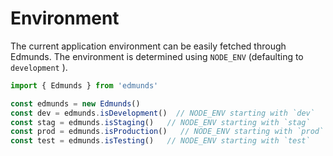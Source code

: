 # Environment

The current application environment can be easily fetched through
Edmunds. The environment is determined using `NODE_ENV` (defaulting
to `development` ).

```typescript
import { Edmunds } from 'edmunds'

const edmunds = new Edmunds()
const dev = edmunds.isDevelopment()  // NODE_ENV starting with `dev`
const stag = edmunds.isStaging()   // NODE_ENV starting with `stag`
const prod = edmunds.isProduction()   // NODE_ENV starting with `prod`
const test = edmunds.isTesting()   // NODE_ENV starting with `test`
```
